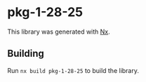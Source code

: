 # pkg-1-28-25

This library was generated with [Nx](https://nx.dev).

## Building

Run `nx build pkg-1-28-25` to build the library.
